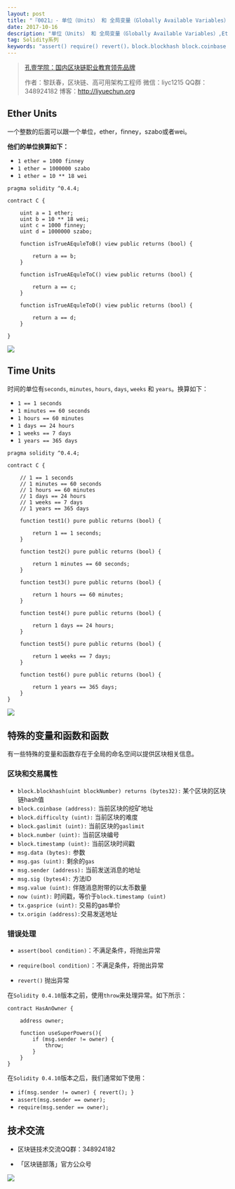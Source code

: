 ```yaml
---
layout: post
title: "『0021』- 单位（Units） 和 全局变量（Globally Available Variables）"
date: 2017-10-16
description: "单位（Units） 和 全局变量（Globally Available Variables）,Ether Units,Time Units,特殊的变量和函数和函数,区块和交易属性,错误处理"
tag: Solidity系列
keywords: "assert() require() revert()，block.blockhash block.coinbase msg.data msg.gas tx.gasprice block.gaslimit msg.sig msg.data "
---
```


> [孔壹学院：国内区块链职业教育领先品牌](http://www.kongyixueyuan.com)
> 
> 作者：黎跃春，区块链、高可用架构工程师
> 微信：liyc1215  QQ群：348924182  博客：http://liyuechun.org

## Ether Units


一个整数的后面可以跟一个单位，ether，finney，szabo或者wei。

**他们的单位换算如下：**

- `1 ether = 1000 finney`
- `1 ether = 1000000 szabo`
- `1 ether = 10 ** 18 wei`

```
pragma solidity ^0.4.4;

contract C {
    
    uint a = 1 ether;
    uint b = 10 ** 18 wei;
    uint c = 1000 finney;
    uint d = 1000000 szabo;
    
    function isTrueAEquleToB() view public returns (bool) {
        
        return a == b;
    }
    
    function isTrueAEquleToC() view public returns (bool) {
        
        return a == c;
    }
    
    function isTrueAEquleToD() view public returns (bool) {
        
        return a == d;
    }

}
```

![](http://om1c35wrq.bkt.clouddn.com/WX20171031-170152@2x.png)


## Time Units

时间的单位有`seconds`, `minutes`, `hours`, `days`, `weeks` 和 `years`。换算如下：

- `1 == 1 seconds`
- `1 minutes == 60 seconds`
- `1 hours == 60 minutes`
- `1 days == 24 hours`
- `1 weeks == 7 days`
- `1 years == 365 days`

```
pragma solidity ^0.4.4;

contract C {
    
    // 1 == 1 seconds
    // 1 minutes == 60 seconds
    // 1 hours == 60 minutes
    // 1 days == 24 hours
    // 1 weeks == 7 days
    // 1 years == 365 days
    
    function test1() pure public returns (bool) {
        
        return 1 == 1 seconds;
    }
    
    function test2() pure public returns (bool) {
        
        return 1 minutes == 60 seconds;
    }
    
    function test3() pure public returns (bool) {
        
        return 1 hours == 60 minutes;
    }
    
    function test4() pure public returns (bool) {
        
        return 1 days == 24 hours;
    }
    
    function test5() pure public returns (bool) {
        
        return 1 weeks == 7 days;
    }
    
    function test6() pure public returns (bool) {
        
        return 1 years == 365 days;
    }
}
```

![](http://om1c35wrq.bkt.clouddn.com/WX20171031-174618@2x.png)


## 特殊的变量和函数和函数

有一些特殊的变量和函数存在于全局的命名空间以提供区块相关信息。

### 区块和交易属性

- `block.blockhash(uint blockNumber) returns (bytes32):` 某个区块的区块链hash值
- `block.coinbase (address):` 当前区块的挖矿地址
- `block.difficulty (uint):` 当前区块的难度
- `block.gaslimit (uint):` 当前区块的`gaslimit`
- `block.number (uint):` 当前区块编号
- `block.timestamp (uint):` 当前区块时间戳
- `msg.data (bytes):` 参数
- `msg.gas (uint):` 剩余的`gas`
- `msg.sender (address):` 当前发送消息的地址
- `msg.sig (bytes4):` 方法ID
- `msg.value (uint):` 伴随消息附带的以太币数量
- `now (uint):` 时间戳，等价于`block.timestamp (uint)`
- `tx.gasprice (uint):` 交易的gas单价
- `tx.origin (address):`交易发送地址


### 错误处理

- `assert(bool condition)`：不满足条件，将抛出异常

- `require(bool condition)`：不满足条件，将抛出异常

- `revert()` 抛出异常

在`Solidity 0.4.10`版本之前，使用`throw`来处理异常。如下所示：

```
contract HasAnOwner {

    address owner;
    
    function useSuperPowers(){ 
        if (msg.sender != owner) { 
            throw; 
        }
    }
}
```

在`Solidity 0.4.10`版本之后，我们通常如下使用：

- `if(msg.sender != owner) { revert(); }`
- `assert(msg.sender == owner);`
- `require(msg.sender == owner);`


## 技术交流

- 区块链技术交流QQ群：348924182

- 「区块链部落」官方公众号

![](http://om1c35wrq.bkt.clouddn.com/%E5%8C%BA%E5%9D%97%E9%93%BE%E9%83%A8%E8%90%BD.png)

